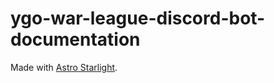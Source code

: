 # ygo-war-league-discord-bot-documentation

Made with [Astro Starlight](https://starlight.astro.build/).
